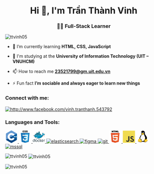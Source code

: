 <h1 align="center">Hi 👋, I'm Trần Thành Vinh</h1>
<h3 align="center">👨‍💻 Full-Stack Learner</h3>

<p align="left"> <img src="https://komarev.com/ghpvc/?username=ttvinh05&label=Profile%20views&color=0e75b6&style=flat" alt="ttvinh05" /> </p>

- 🌱 I’m currently learning **HTML, CSS, JavaScript**

- 🧠 I'm studying at the **University of Information Technology (UIT – VNUHCM)**

- 📫 How to reach me **23521799@gm.uit.edu.vn**

- ⚡ Fun fact **I’m sociable and always eager to learn new things**

<h3 align="left">Connect with me:</h3>
<p align="left">
<a href="https://fb.com/http://www.facebook.com/vinh.tranthanh.543792" target="blank"><img align="center" src="https://raw.githubusercontent.com/rahuldkjain/github-profile-readme-generator/master/src/images/icons/Social/facebook.svg" alt="http://www.facebook.com/vinh.tranthanh.543792" height="30" width="40" /></a>
</p>

<h3 align="left">Languages and Tools:</h3>
<p align="left"> <a href="https://www.w3schools.com/cpp/" target="_blank" rel="noreferrer"> <img src="https://raw.githubusercontent.com/devicons/devicon/master/icons/cplusplus/cplusplus-original.svg" alt="cplusplus" width="40" height="40"/> </a> <a href="https://www.w3schools.com/css/" target="_blank" rel="noreferrer"> <img src="https://raw.githubusercontent.com/devicons/devicon/master/icons/css3/css3-original-wordmark.svg" alt="css3" width="40" height="40"/> </a> <a href="https://www.docker.com/" target="_blank" rel="noreferrer"> <img src="https://raw.githubusercontent.com/devicons/devicon/master/icons/docker/docker-original-wordmark.svg" alt="docker" width="40" height="40"/> </a> <a href="https://www.elastic.co" target="_blank" rel="noreferrer"> <img src="https://www.vectorlogo.zone/logos/elastic/elastic-icon.svg" alt="elasticsearch" width="40" height="40"/> </a> <a href="https://www.figma.com/" target="_blank" rel="noreferrer"> <img src="https://www.vectorlogo.zone/logos/figma/figma-icon.svg" alt="figma" width="40" height="40"/> </a> <a href="https://git-scm.com/" target="_blank" rel="noreferrer"> <img src="https://www.vectorlogo.zone/logos/git-scm/git-scm-icon.svg" alt="git" width="40" height="40"/> </a> <a href="https://www.w3.org/html/" target="_blank" rel="noreferrer"> <img src="https://raw.githubusercontent.com/devicons/devicon/master/icons/html5/html5-original-wordmark.svg" alt="html5" width="40" height="40"/> </a> <a href="https://developer.mozilla.org/en-US/docs/Web/JavaScript" target="_blank" rel="noreferrer"> <img src="https://raw.githubusercontent.com/devicons/devicon/master/icons/javascript/javascript-original.svg" alt="javascript" width="40" height="40"/> </a> <a href="https://www.linux.org/" target="_blank" rel="noreferrer"> <img src="https://raw.githubusercontent.com/devicons/devicon/master/icons/linux/linux-original.svg" alt="linux" width="40" height="40"/> </a> <a href="https://www.microsoft.com/en-us/sql-server" target="_blank" rel="noreferrer"> <img src="https://www.svgrepo.com/show/303229/microsoft-sql-server-logo.svg" alt="mssql" width="40" height="40"/> </a> </p>

<p><img align="left" src="https://github-readme-stats.vercel.app/api/top-langs?username=ttvinh05&show_icons=true&locale=en&layout=compact" alt="ttvinh05" /></p>

<p>&nbsp;<img align="center" src="https://github-readme-stats.vercel.app/api?username=ttvinh05&show_icons=true&locale=en" alt="ttvinh05" /></p>

<p><img align="center" src="https://github-readme-streak-stats.herokuapp.com/?user=ttvinh05&" alt="ttvinh05" /></p>

